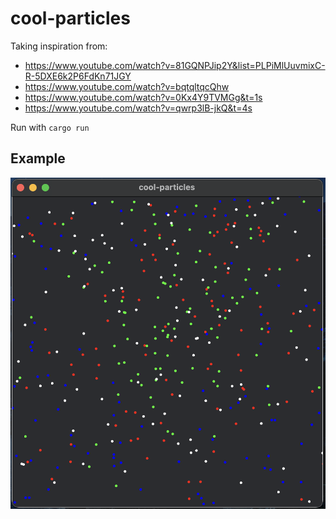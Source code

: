 # cool-particles

Taking inspiration from:

- https://www.youtube.com/watch?v=81GQNPJip2Y&list=PLPiMlUuvmixC-R-5DXE6k2P6FdKn71JGY
- https://www.youtube.com/watch?v=bqtqltqcQhw
- https://www.youtube.com/watch?v=0Kx4Y9TVMGg&t=1s
- https://www.youtube.com/watch?v=qwrp3lB-jkQ&t=4s

Run with ```cargo run```

Example
--------------------------------------------------------
![](images/particles.png)